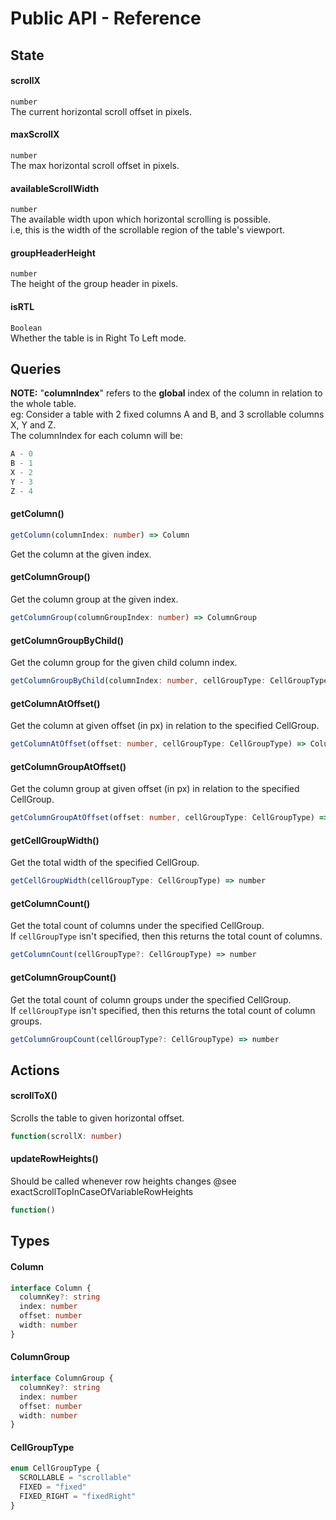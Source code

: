 Public API - Reference
==========================

## State
#### scrollX
`number`
<br>The current horizontal scroll offset in pixels.

#### maxScrollX
`number`
<br>
The max horizontal scroll offset in pixels.

#### availableScrollWidth
`number`
<br>
The available width upon which horizontal scrolling is possible.
<br>i.e, this is the width of the scrollable region of the table's viewport.

#### groupHeaderHeight
`number`
<br>
The height of the group header in pixels.

#### isRTL
`Boolean`
<br>
Whether the table is in Right To Left mode.

## Queries
<div class="note">
<b>NOTE:</b>
"<b>columnIndex</b>" refers to the <b>global</b> index of the column in relation to the whole table.
<br>eg: Consider a table with 2 fixed columns A and B, and 3 scrollable columns X, Y and Z.
<br>The columnIndex for each column will be:

```js
A - 0
B - 1
X - 2
Y - 3
Z - 4
```
</div>

#### getColumn()
```ts
getColumn(columnIndex: number) => Column
```
Get the column at the given index.
#### getColumnGroup()
Get the column group at the given index.
```ts
getColumnGroup(columnGroupIndex: number) => ColumnGroup
```
#### getColumnGroupByChild()
Get the column group for the given child column index.
```ts
getColumnGroupByChild(columnIndex: number, cellGroupType: CellGroupType) => ColumnGroup
```
#### getColumnAtOffset()
Get the column at given offset (in px) in relation to the specified CellGroup.
```ts
getColumnAtOffset(offset: number, cellGroupType: CellGroupType) => Column
```
#### getColumnGroupAtOffset()
Get the column group at given offset (in px) in relation to the specified CellGroup.
```ts
getColumnGroupAtOffset(offset: number, cellGroupType: CellGroupType) => ColumnGroup
```
#### getCellGroupWidth()
Get the total width of the specified CellGroup.
```ts
getCellGroupWidth(cellGroupType: CellGroupType) => number
```
#### getColumnCount()
Get the total count of columns under the specified CellGroup.
<br>
If `cellGroupType` isn't specified, then this returns the total count of columns.
```ts
getColumnCount(cellGroupType?: CellGroupType) => number
```
#### getColumnGroupCount()
Get the total count of column groups under the specified CellGroup.
<br>
If `cellGroupType` isn't specified, then this returns the total count of column groups.
```ts
getColumnGroupCount(cellGroupType?: CellGroupType) => number
```

## Actions
#### scrollToX()
Scrolls the table to given horizontal offset.
```ts
function(scrollX: number)
```

#### updateRowHeights()
Should be called whenever row heights changes
@see exactScrollTopInCaseOfVariableRowHeights
```ts
function()
```


## Types
#### Column
```ts
interface Column {
  columnKey?: string
  index: number
  offset: number
  width: number
}
```
#### ColumnGroup
```ts
interface ColumnGroup {
  columnKey?: string
  index: number
  offset: number
  width: number
}
```
#### CellGroupType
```ts
enum CellGroupType {
  SCROLLABLE = "scrollable"
  FIXED = "fixed"
  FIXED_RIGHT = "fixedRight"
}
```